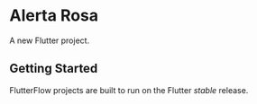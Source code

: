 # Alerta Rosa

A new Flutter project.

## Getting Started

FlutterFlow projects are built to run on the Flutter _stable_ release.
